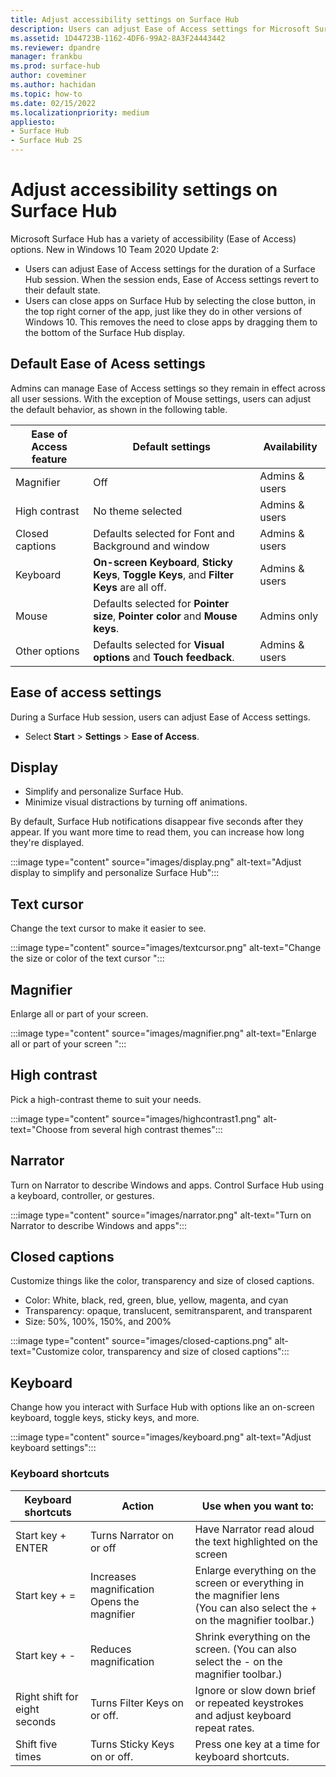 ```yaml
---
title: Adjust accessibility settings on Surface Hub 
description: Users can adjust Ease of Access settings for Microsoft Surface Hub.
ms.assetid: 1D44723B-1162-4DF6-99A2-8A3F24443442
ms.reviewer: dpandre
manager: frankbu
ms.prod: surface-hub
author: coveminer
ms.author: hachidan
ms.topic: how-to
ms.date: 02/15/2022
ms.localizationpriority: medium
appliesto:
- Surface Hub
- Surface Hub 2S
---
```


# Adjust accessibility settings on Surface Hub

Microsoft Surface Hub has a variety of accessibility (Ease of Access) options. New in Windows 10 Team 2020 Update 2:

- Users can adjust Ease of Access settings for the duration of a  Surface Hub session. When the session ends, Ease of Access settings revert to their default state.
- Users can close apps on Surface Hub by selecting the close button, in the top right corner of the app, just like they do in other versions of Windows 10. This removes the need to close apps by dragging them to the bottom of the Surface Hub display.

## Default Ease of Acess settings

Admins can manage Ease of Access settings so they remain in effect across all user sessions. With the exception of Mouse settings, users can adjust the default behavior, as shown in the following table.  

| Ease of Access feature | Default settings  | Availability|
| --------------------- | ----------------- |-------------|
| Magnifier             | Off               |Admins & users|
| High contrast         | No theme selected |Admins & users|
| Closed captions       | Defaults selected for Font and Background and window |Admins & users|
| Keyboard              | **On-screen Keyboard**, **Sticky Keys**, **Toggle Keys**, and **Filter Keys** are all off. |Admins & users|
| Mouse                 | Defaults selected for **Pointer size**, **Pointer color** and **Mouse keys**. |Admins only|
| Other options         | Defaults selected for **Visual options** and **Touch feedback**. |Admins & users|

## Ease of access settings

During a Surface Hub session, users can adjust Ease of Access settings.

- Select **Start** > **Settings** > **Ease of Access**.

## Display

- Simplify and personalize Surface Hub.
- Minimize visual distractions by turning off animations.

By default, Surface Hub notifications disappear five seconds after they appear. If you want more time to read them, you can increase how long they're displayed.

 :::image type="content" source="images/display.png" alt-text="Adjust display to simplify and personalize Surface Hub":::

## Text cursor

Change the text cursor to make it easier to see.

:::image type="content" source="images/textcursor.png" alt-text="Change the size or color of the text cursor ":::

## Magnifier

Enlarge all or part of your screen.

 :::image type="content" source="images/magnifier.png" alt-text="Enlarge all or part of your screen ":::

## High contrast

Pick a high-contrast theme to suit your needs.

:::image type="content" source="images/highcontrast1.png" alt-text="Choose from several high contrast themes":::

## Narrator

Turn on Narrator to describe Windows and apps. Control Surface Hub using a keyboard, controller, or gestures.

:::image type="content" source="images/narrator.png" alt-text="Turn on Narrator to describe Windows and apps":::

## Closed captions

Customize things like the color, transparency and size of closed captions.

- Color: White, black, red, green, blue, yellow, magenta, and cyan
- Transparency: opaque, translucent, semitransparent, and transparent
- Size: 50%, 100%, 150%, and 200%

:::image type="content" source="images/closed-captions.png" alt-text="Customize color, transparency and size of closed captions":::

## Keyboard

Change how you interact with Surface Hub with options like an on-screen keyboard, toggle keys, sticky keys, and more.

:::image type="content" source="images/keyboard.png" alt-text="Adjust keyboard settings":::

### Keyboard shortcuts  

| Keyboard shortcuts            | Action                                      | Use when you want to:                                                                                                         |
| ----------------------------- | ------------------------------------------- | ----------------------------------------------------------------------------------------------------------------------------- |
| Start key  + ENTER            | Turns Narrator on or off                    | Have Narrator read aloud the text highlighted on the screen                                                                   |
| Start key  +  =               | Increases magnification Opens the magnifier | Enlarge everything on the screen or everything in the magnifier lens<br>(You can also select the + on the magnifier toolbar.) |
| Start key  +   -              | Reduces magnification                       | Shrink everything on the screen. (You can also select the - on the magnifier toolbar.)                                        |
| Right shift for eight seconds | Turns Filter Keys on or off.                | Ignore or slow down brief or repeated keystrokes and adjust keyboard repeat rates.                                            |
| Shift five times              | Turns Sticky Keys on or off.                | Press one key at a time for keyboard shortcuts.                                                                               |
